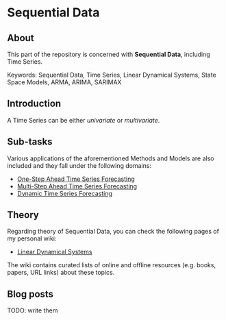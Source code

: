 # Sequential Data

## About
This part of the repository is concerned with __Sequential Data__, including Time Series.

Keywords: Sequential Data, Time Series, Linear Dynamical Systems, State Space Models, ARMA, ARIMA, SARIMAX

## Introduction

A Time Series can be either _univariate_ or _multivariate_.

## Sub-tasks
Various applications of the aforementioned Methods and Models are also included and they fall under the following domains:

- [One-Step Ahead Time Series Forecasting](code/applications/sequential_data/one_step_time_series_forecasting)
- [Multi-Step Ahead Time Series Forecasting](code/applications/sequential_data/multi_step_time_series_forecasting)
- [Dynamic Time Series Forecasting](code/applications/sequential_data/dynamic_time_series_forecasting)

## Theory
Regarding theory of Sequential Data, you can check the following pages of my personal wiki:

- [Linear Dynamical Systems](https://wiki.kourouklides.com/wiki/Linear_Dynamical_System)

The wiki contains curated lists of online and offline resources (e.g. books, papers, URL links) about these topics.

## Blog posts

TODO: write them
